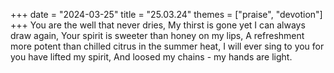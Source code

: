 +++
date = "2024-03-25"
title = "25.03.24"
themes = ["praise", "devotion"]
+++
You are the well that never dries,
My thirst is gone yet I can always draw again,
Your spirit is sweeter than honey on my lips,
A refreshment more potent than chilled citrus in the summer heat,
I will ever sing to you for you have lifted my spirit,
And loosed my chains - my hands are light.
